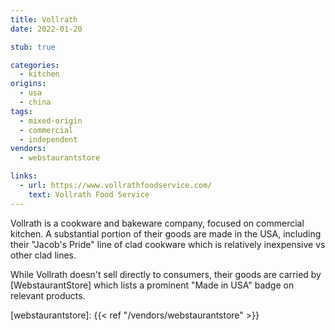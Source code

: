 ```yaml
---
title: Vollrath
date: 2022-01-20

stub: true

categories:
  - kitchen
origins:
  - usa
  - china
tags:
  - mixed-origin
  - commercial
  - independent
vendors:
  - webstaurantstore

links:
  - url: https://www.vollrathfoodservice.com/
    text: Vollrath Food Service
---
```


Vollrath is a cookware and bakeware company, focused on commercial kitchen. A
substantial portion of their goods are made in the USA, including their "Jacob's
Pride" line of clad cookware which is relatively inexpensive vs other clad
lines.

While Vollrath doesn't sell directly to consumers, their goods are carried by
[WebstaurantStore] which lists a prominent "Made in USA" badge on relevant
products.

[webstaurantstore]: {{< ref "/vendors/webstaurantstore" >}}

